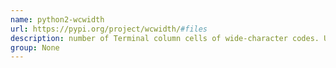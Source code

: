 ```yaml
---
name: python2-wcwidth
url: https://pypi.org/project/wcwidth/#files
description: number of Terminal column cells of wide-character codes. URL : https://pypi.org/project/wcwidth/#files Groups : None
group: None
---
```

